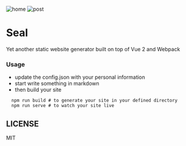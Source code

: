 ![home](https://raw.githubusercontent.com/metrue/Seal/master/screenshots/home.png)
![post](https://raw.githubusercontent.com/metrue/Seal/master/screenshots/post.png)

# Seal

Yet another static website generator built on top of Vue 2 and Webpack

### Usage

* update the config.json with your personal information
* start write something in markdown
* then build your site

```
  npm run build # to generate your site in your defined directory
  npm run serve # to watch your site live
```

## LICENSE

MIT
